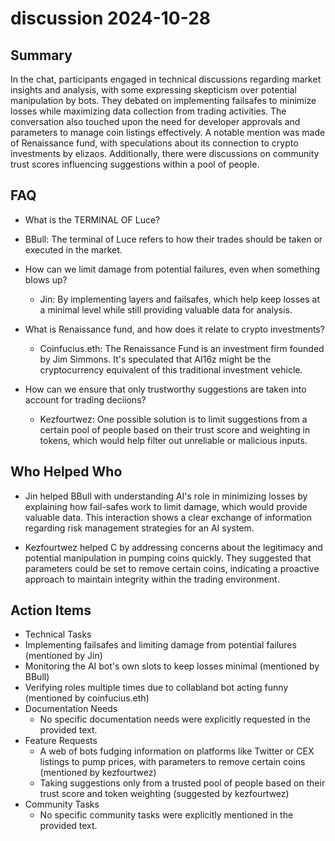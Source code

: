 # discussion 2024-10-28

## Summary

In the chat, participants engaged in technical discussions regarding market insights and analysis, with some expressing skepticism over potential manipulation by bots. They debated on implementing failsafes to minimize losses while maximizing data collection from trading activities. The conversation also touched upon the need for developer approvals and parameters to manage coin listings effectively. A notable mention was made of Renaissance fund, with speculations about its connection to crypto investments by elizaos. Additionally, there were discussions on community trust scores influencing suggestions within a pool of people.

## FAQ

- What is the TERMINAL OF Luce?
- BBull: The terminal of Luce refers to how their trades should be taken or executed in the market.

- How can we limit damage from potential failures, even when something blows up?

    - Jin: By implementing layers and failsafes, which help keep losses at a minimal level while still providing valuable data for analysis.

- What is Renaissance fund, and how does it relate to crypto investments?

    - Coinfucius.eth: The Renaissance Fund is an investment firm founded by Jim Simmons. It's speculated that AI16z might be the cryptocurrency equivalent of this traditional investment vehicle.

- How can we ensure that only trustworthy suggestions are taken into account for trading deciions?
    - Kezfourtwez: One possible solution is to limit suggestions from a certain pool of people based on their trust score and weighting in tokens, which would help filter out unreliable or malicious inputs.

## Who Helped Who

- Jin helped BBull with understanding AI's role in minimizing losses by explaining how fail-safes work to limit damage, which would provide valuable data. This interaction shows a clear exchange of information regarding risk management strategies for an AI system.

- Kezfourtwez helped C by addressing concerns about the legitimacy and potential manipulation in pumping coins quickly. They suggested that parameters could be set to remove certain coins, indicating a proactive approach to maintain integrity within the trading environment.

## Action Items

- Technical Tasks
- Implementing failsafes and limiting damage from potential failures (mentioned by Jin)
- Monitoring the AI bot's own slots to keep losses minimal (mentioned by BBull)
- Verifying roles multiple times due to collabland bot acting funny (mentioned by coinfucius.eth)
- Documentation Needs
    - No specific documentation needs were explicitly requested in the provided text.
- Feature Requests
    - A web of bots fudging information on platforms like Twitter or CEX listings to pump prices, with parameters to remove certain coins (mentioned by kezfourtwez)
    - Taking suggestions only from a trusted pool of people based on their trust score and token weighting (suggested by kezfourtwez)
- Community Tasks
    - No specific community tasks were explicitly mentioned in the provided text.
